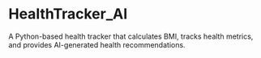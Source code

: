 # HealthTracker_AI
A Python-based health tracker that calculates BMI, tracks health metrics, and provides AI-generated health recommendations.
